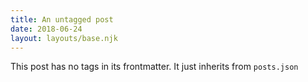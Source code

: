 ```yaml
---
title: An untagged post
date: 2018-06-24
layout: layouts/base.njk
---
```


This post has no tags in its frontmatter. It just inherits from `posts.json`


